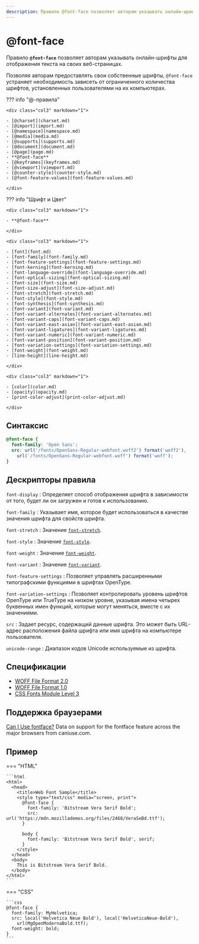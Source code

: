 ```yaml
---
description: Правило @font-face позволяет авторам указывать онлайн-шрифты для отображения текста на своих веб-страницах
---
```


# @font-face

Правило **`@font-face`** позволяет авторам указывать онлайн-шрифты для отображения текста на своих веб-страницах.

Позволяя авторам предоставлять свои собственные шрифты, `@font-face` устраняет необходимость зависеть от ограниченного количества шрифтов, установленных пользователями на их компьютерах.

??? info "@-правила"

    <div class="col3" markdown="1">

    - [@charset](charset.md)
    - [@import](import.md)
    - [@namespace](namespace.md)
    - [@media](media.md)
    - [@supports](supports.md)
    - [@document](document.md)
    - [@page](page.md)
    - **@font-face**
    - [@keyframes](keyframes.md)
    - [@viewport](viewport.md)
    - [@counter-style](counter-style.md)
    - [@font-feature-values](font-feature-values.md)

    </div>

??? info "Шрифт и Цвет"

    <div class="col3" markdown="1">

    - **@font-face**

    </div>

    <div class="col3" markdown="1">

    - [font](font.md)
    - [font-family](font-family.md)
    - [font-feature-settings](font-feature-settings.md)
    - [font-kerning](font-kerning.md)
    - [font-language-override](font-language-override.md)
    - [font-optical-sizing](font-optical-sizing.md)
    - [font-size](font-size.md)
    - [font-size-adjust](font-size-adjust.md)
    - [font-stretch](font-stretch.md)
    - [font-style](font-style.md)
    - [font-synthesis](font-synthesis.md)
    - [font-variant](font-variant.md)
    - [font-variant-alternates](font-variant-alternates.md)
    - [font-variant-caps](font-variant-caps.md)
    - [font-variant-east-asian](font-variant-east-asian.md)
    - [font-variant-ligatures](font-variant-ligatures.md)
    - [font-variant-numeric](font-variant-numeric.md)
    - [font-variant-position](font-variant-position.md)
    - [font-variation-settings](font-variation-settings.md)
    - [font-weight](font-weight.md)
    - [line-height](line-height.md)

    </div>

    <div class="col3" markdown="1">

    - [color](color.md)
    - [opacity](opacity.md)
    - [print-color-adjust](print-color-adjust.md)

    </div>

## Синтаксис

```css
@font-face {
  font-family: 'Open Sans';
  src: url('/fonts/OpenSans-Regular-webfont.woff2') format('woff2'),
    url('/fonts/OpenSans-Regular-webfont.woff') format('woff');
}
```

## Дескрипторы правила

`font-display`
: Определяет способ отображения шрифта в зависимости от того, будет ли он загружен и готов к использованию.

`font-family`
: Указывает имя, которое будет использоваться в качестве значения шрифта для свойств шрифта.

`font-stretch`
: Значение [`font-stretch`](font-stretch.md).

`font-style`
: Значение [`font-style`](font-style.md).

`font-weight`
: Значение [`font-weight`](font-weight.md).

`font-variant`
: Значение [`font-variant`](font-variant.md).

`font-feature-settings`
: Позволяет управлять расширенными типографскими функциями в шрифтах OpenType.

`font-variation-settings`
: Позволяет контролировать уровень шрифтов OpenType или TrueType на низком уровне, указывая имена четырех буквенных имен функций, которые могут меняться, вместе с их значениями.

`src`
: Задает ресурс, содержащий данные шрифта. Это может быть URL-адрес расположения файла шрифта или имя шрифта на компьютере пользователя.

`unicode-range`
: Диапазон кодов Unicode используемые из шрифта.

## Спецификации

- [WOFF File Format 2.0](https://www.w3.org/TR/WOFF2/)
- [WOFF File Format 1.0](http://www.w3.org/TR/WOFF/)
- [CSS Fonts Module Level 3](https://drafts.csswg.org/css-fonts-3/#font-face-rule)

## Поддержка браузерами

<p class="ciu_embed" data-feature="fontface" data-periods="future_1,current,past_1,past_2">
<a href="http://caniuse.com/#feat=fontface">Can I Use fontface?</a> Data on support for the fontface feature across the major browsers from caniuse.com.
</p>

## Пример

=== "HTML"

    ```html
    <html>
      <head>
        <title>Web Font Sample</title>
        <style type="text/css" media="screen, print">
          @font-face {
            font-family: 'Bitstream Vera Serif Bold';
            src: url('https://mdn.mozillademos.org/files/2468/VeraSeBd.ttf');
          }

          body {
            font-family: 'Bitstream Vera Serif Bold', serif;
          }
        </style>
      </head>
      <body>
        This is Bitstream Vera Serif Bold.
      </body>
    </html>
    ```

=== "CSS"

    ```css
    @font-face {
      font-family: MyHelvetica;
      src: local('Helvetica Neue Bold'), local('HelveticaNeue-Bold'),
        url(MgOpenModernaBold.ttf);
      font-weight: bold;
    }
    ```
